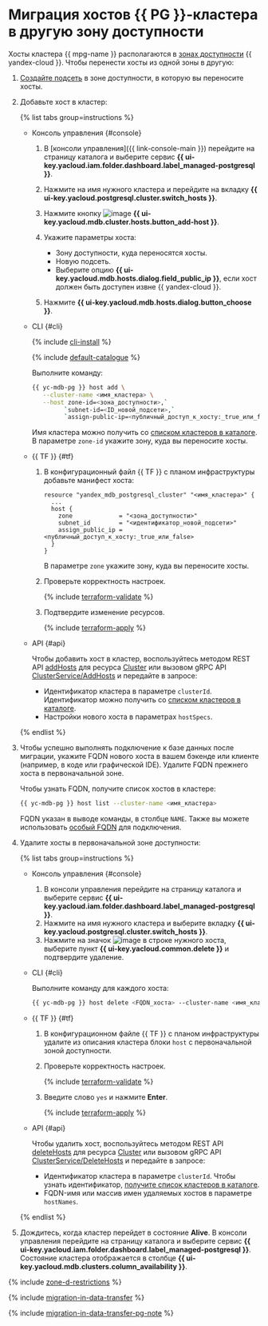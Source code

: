 # Миграция хостов {{ PG }}-кластера в другую зону доступности

Хосты кластера {{ mpg-name }} располагаются в [зонах доступности](../../overview/concepts/geo-scope.md) {{ yandex-cloud }}. Чтобы перенести хосты из одной зоны в другую:

1. [Создайте подсеть](../../vpc/operations/subnet-create.md) в зоне доступности, в которую вы переносите хосты.
1. Добавьте хост в кластер:

   {% list tabs group=instructions %}

   - Консоль управления {#console}

      1. В [консоли управления]({{ link-console-main }}) перейдите на страницу каталога и выберите сервис **{{ ui-key.yacloud.iam.folder.dashboard.label_managed-postgresql }}**.
      1. Нажмите на имя нужного кластера и перейдите на вкладку **{{ ui-key.yacloud.postgresql.cluster.switch_hosts }}**.
      1. Нажмите кнопку ![image](../../_assets/console-icons/plus.svg) **{{ ui-key.yacloud.mdb.cluster.hosts.button_add-host }}**.
      1. Укажите параметры хоста:

         * Зону доступности, куда переносятся хосты.
         * Новую подсеть.
         * Выберите опцию **{{ ui-key.yacloud.mdb.hosts.dialog.field_public_ip }}**, если хост должен быть доступен извне {{ yandex-cloud }}.

      1. Нажмите **{{ ui-key.yacloud.mdb.hosts.dialog.button_choose }}**.

   - CLI {#cli}

      {% include [cli-install](../../_includes/cli-install.md) %}

      {% include [default-catalogue](../../_includes/default-catalogue.md) %}

      Выполните команду:

      ```bash
      {{ yc-mdb-pg }} host add \
         --cluster-name <имя_кластера> \
         --host zone-id=<зона_доступности>,`
               `subnet-id=<ID_новой_подсети>,`
               `assign-public-ip=<публичный_доступ_к_хосту:_true_или_false>
      ```

      Имя кластера можно получить со [списком кластеров в каталоге](cluster-list.md#list-clusters). В параметре `zone-id` укажите зону, куда вы переносите хосты.

   - {{ TF }} {#tf}

      1. В конфигурационный файл {{ TF }} с планом инфраструктуры добавьте манифест хоста:

         ```hcl
         resource "yandex_mdb_postgresql_cluster" "<имя_кластера>" {
           ...
           host {
             zone             = "<зона_доступности>"
             subnet_id        = "<идентификатор_новой_подсети>"
             assign_public_ip = <публичный_доступ_к_хосту:_true_или_false>
           }
         }
         ```

         В параметре `zone` укажите зону, куда вы переносите хосты.

      1. Проверьте корректность настроек.

         {% include [terraform-validate](../../_includes/mdb/terraform/validate.md) %}

      1. Подтвердите изменение ресурсов.

         {% include [terraform-apply](../../_includes/mdb/terraform/apply.md) %}

   - API {#api}

      Чтобы добавить хост в кластер, воспользуйтесь методом REST API [addHosts](../api-ref/Cluster/addHosts.md) для ресурса [Cluster](../api-ref/Cluster/index.md) или вызовом gRPC API [ClusterService/AddHosts](../api-ref/grpc/cluster_service.md#AddHosts) и передайте в запросе:

      * Идентификатор кластера в параметре `clusterId`. Идентификатор можно получить со [списком кластеров в каталоге](cluster-list.md#list-clusters).
      * Настройки нового хоста в параметрах `hostSpecs`.

   {% endlist %}

1. Чтобы успешно выполнять подключение к базе данных после миграции, укажите FQDN нового хоста в вашем бэкенде или клиенте (например, в коде или графической IDE). Удалите FQDN прежнего хоста в первоначальной зоне.

   Чтобы узнать FQDN, получите список хостов в кластере:

   ```bash
   {{ yc-mdb-pg }} host list --cluster-name <имя_кластера>
   ```

   FQDN указан в выводе команды, в столбце `NAME`. Также вы можете использовать [особый FQDN](connect.md#special-fqdns) для подключения.

1. Удалите хосты в первоначальной зоне доступности:

   {% list tabs group=instructions %}

   - Консоль управления {#console}

      1. В консоли управления перейдите на страницу каталога и выберите сервис **{{ ui-key.yacloud.iam.folder.dashboard.label_managed-postgresql }}**.
      1. Нажмите на имя нужного кластера и выберите вкладку **{{ ui-key.yacloud.postgresql.cluster.switch_hosts }}**.
      1. Нажмите на значок ![image](../../_assets/console-icons/ellipsis.svg) в строке нужного хоста, выберите пункт **{{ ui-key.yacloud.common.delete }}** и подтвердите удаление.

   - CLI {#cli}

      Выполните команду для каждого хоста:

      ```bash
      {{ yc-mdb-pg }} host delete <FQDN_хоста> --cluster-name <имя_кластера>
      ```

   - {{ TF }} {#tf}

      1. В конфигурационном файле {{ TF }} с планом инфраструктуры удалите из описания кластера блоки `host` с первоначальной зоной доступности.
      1. Проверьте корректность настроек.

         {% include [terraform-validate](../../_includes/mdb/terraform/validate.md) %}

      1. Введите слово `yes` и нажмите **Enter**.

         {% include [terraform-apply](../../_includes/mdb/terraform/apply.md) %}

   - API {#api}

      Чтобы удалить хост, воспользуйтесь методом REST API [deleteHosts](../api-ref/Cluster/deleteHosts.md) для ресурса [Cluster](../api-ref/Cluster/index.md) или вызовом gRPC API [ClusterService/DeleteHosts](../api-ref/grpc/cluster_service.md#DeleteHosts) и передайте в запросе:

      * Идентификатор кластера в параметре `clusterId`. Чтобы узнать идентификатор, [получите список кластеров в каталоге](cluster-list.md#list-clusters).
      * FQDN-имя или массив имен удаляемых хостов в параметре `hostNames`.

   {% endlist %}

1. Дождитесь, когда кластер перейдет в состояние **Alive**. В консоли управления перейдите на страницу каталога и выберите сервис **{{ ui-key.yacloud.iam.folder.dashboard.label_managed-postgresql }}**. Состояние кластера отображается в столбце **{{ ui-key.yacloud.mdb.clusters.column_availability }}**.

{% include [zone-d-restrictions](../../_includes/mdb/ru-central1-d-restrictions.md) %}

{% include [migration-in-data-transfer](../../_includes/data-transfer/migration-in-data-transfer.md) %}

{% include [migration-in-data-transfer-pg-note](../../_includes/data-transfer/notes/postgresql-migration.md) %}